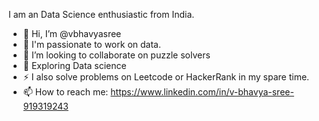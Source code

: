 I am an Data Science enthusiastic from India.
- 👋 Hi, I’m @vbhavyasree
- 🔭 I'm passionate to work on data.
- 💞️ I’m looking to collaborate on puzzle solvers
- 🌱 Exploring Data science
- ⚡ I also solve problems on Leetcode or HackerRank in my spare time.
-  📫 How to reach me: https://www.linkedin.com/in/v-bhavya-sree-919319243
<!---
VBHAVYASREE/VBHAVYASREE is a ✨ special ✨ repository because its `README.md` (this file) appears on your GitHub profile.
You can click the Preview link to take a look at your changes.
--->
